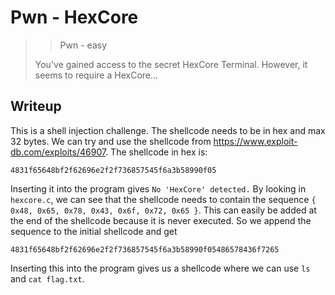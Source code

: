 # Pwn - HexCore

>> Pwn - easy
>
>You've gained access to the secret HexCore Terminal. However, it seems to require a HexCore...

## Writeup

This is a shell injection challenge. The shellcode needs to be in hex and max 32 bytes. We can try and use the shellcode from https://www.exploit-db.com/exploits/46907. The shellcode in hex is:

```
4831f65648bf2f62696e2f2f736857545f6a3b58990f05
```

Inserting it into the program gives `No 'HexCore' detected.` By looking in `hexcore.c`, we can see that the shellcode needs to contain the sequence `{ 0x48, 0x65, 0x78, 0x43, 0x6f, 0x72, 0x65 }`. This can easily be added at the end of the shellcode because it is never executed. So we append the sequence to the initial shellcode and get

```
4831f65648bf2f62696e2f2f736857545f6a3b58990f05486578436f7265
```

Inserting this into the program gives us a shellcode where we can use `ls` and `cat flag.txt`.